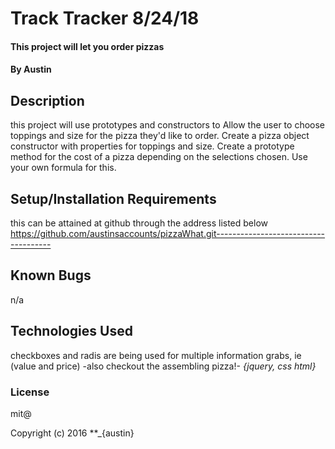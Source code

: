 # Track Tracker  8/24/18

#### This project will let you order pizzas

#### By Austin

## Description

this project will use prototypes and constructors to
Allow the user to choose toppings and size for the pizza they'd like to order.
Create a pizza object constructor with properties for toppings and size.
Create a prototype method for the cost of a pizza depending on the selections chosen. Use your own formula for this.
## Setup/Installation Requirements

this can be attained at github through
the address listed below
https://github.com/austinsaccounts/pizzaWhat.git-------------------------------------


## Known Bugs
n/a

## Technologies Used
checkboxes and radis are being used for multiple information grabs, ie (value and price)
-also checkout the assembling pizza!-
_{jquery, css html}_

### License
 mit@

Copyright (c) 2016 **_{austin}

